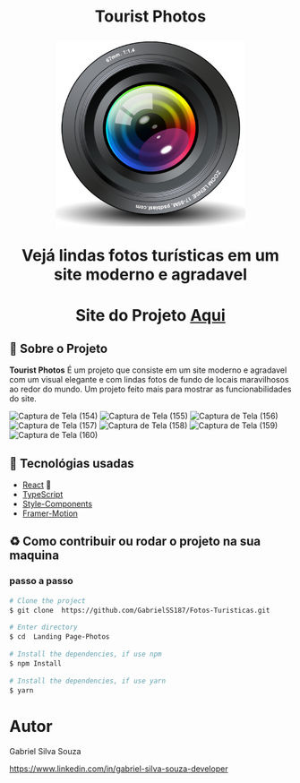 
<h1 align="center">
    <p>Tourist Photos</p>
    <img src="public/favicon.ico" height="330" width="340"/>
    <p>Vejá lindas fotos turísticas em um site moderno e agradavel<p>
</h1>

<h1 align="center">Site do Projeto
<a href="https://my-fotos-turisticas.surge.sh/">
Aqui</a></h1>


## 📕 Sobre o Projeto

**Tourist Photos** É um projeto que consiste em um  site moderno e agradavel com um visual elegante e com lindas fotos de fundo de locais maravilhosos ao redor do mundo. Um projeto feito mais para mostrar as funcionabilidades do site.

![Captura de Tela (154)](https://user-images.githubusercontent.com/86306877/179439486-40ff5644-aa09-4a21-af1a-b3ea2269651e.png)
![Captura de Tela (155)](https://user-images.githubusercontent.com/86306877/179439487-74340d66-8b3c-41cc-9bc1-b48e8d0d3c3d.png)
![Captura de Tela (156)](https://user-images.githubusercontent.com/86306877/179439488-d5b87e7f-bc58-4842-89be-210005d5a2b3.png)
![Captura de Tela (157)](https://user-images.githubusercontent.com/86306877/179439489-9bd35a52-4c01-4806-baf5-5e0b9df94875.png)
![Captura de Tela (158)](https://user-images.githubusercontent.com/86306877/179439490-cc1067b9-fd13-47c0-9792-a268ea1d8e16.png)
![Captura de Tela (159)](https://user-images.githubusercontent.com/86306877/179439492-c6cd26ad-2f52-4d30-81c5-74f34329ce70.png)
![Captura de Tela (160)](https://user-images.githubusercontent.com/86306877/179439495-06fe46aa-29b1-4888-b162-8dfecffb921d.png)

## 🔨 Tecnológias usadas

- [React](https://pt-br.reactjs.org/) 💚
- [TypeScript](https://www.typescriptlang.org/)
- [Style-Components](https://styled-components.com/)
- [Framer-Motion](https://www.framer.com/motion/)

## ♻ Como contribuir ou rodar o projeto na sua maquina

### passo a passo

```bash
# Clone the project
$ git clone  https://github.com/GabrielSS187/Fotos-Turisticas.git
```

```bash
# Enter directory
$ cd  Landing Page-Photos
```

```bash
# Install the dependencies, if use npm
$ npm Install
```

```bash
# Install the dependencies, if use yarn
$ yarn
```

# Autor

Gabriel Silva Souza

https://www.linkedin.com/in/gabriel-silva-souza-developer
